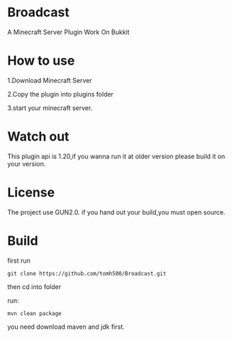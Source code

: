 # Broadcast
A Minecraft Server Plugin Work On Bukkit

# How to use
1.Download Minecraft Server

2.Copy the plugin into plugins folder

3.start your minecraft server.

# Watch out
This plugin api is 1.20,if you wanna run it at older version please build it on your version.

# License
The project use GUN2.0. if you hand out your build,you must open source.

# Build

first run

` git clone https://github.com/tomh500/Broadcast.git `

then cd into folder

run:

` mvn clean package `

you need download maven and jdk first.

